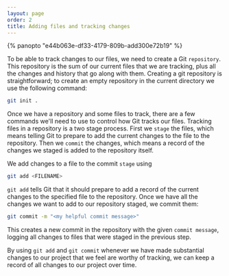 ```yaml
---
layout: page
order: 2
title: Adding files and tracking changes
---
```


{% panopto "e44b063e-df33-4179-809b-add300e72b19" %}


To be able to track changes to our files, we need to create a Git `repository`. This repository is the sum of our current files that we are tracking, plus all the changes and history that go along with them. Creating a git repository is straightforward; to create an empty repository in the current directory we use the following command:

```bash
git init .
```

Once we have a repository and some files to track, there are a few commands we'll need to use to control how Git tracks our files. Tracking files in a repository is a two stage process. First we `stage` the files, which means telling Git to prepare to add the current changes to the file to the repository. Then we `commit` the changes, which means a record of the changes we staged is added to the repository itself.

We add changes to a file to the commit `stage` using 

```bash
git add <FILENAME>
```

`git add` tells Git that it should prepare to add a record of the current changes to the specified file to the repository. Once we have all the changes we want to add to our repository staged, we commit them:

```bash
git commit -m "<my helpful commit message>"
```

This creates a new commit in the repository with the given `commit message`, logging all changes to files that were staged in the previous step.

By using `git add` and `git commit` whenever we have made substantial changes to our project that we feel are worthy of tracking, we can keep a record of all changes to our project over time.